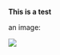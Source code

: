 **This is a test**

an image:

![](https://s3.amazonaws.com/uploads.hipchat.com/18157/239451/W8l4hKPSIj0B3qj/upload.png)
